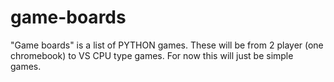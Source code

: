 # game-boards
"Game boards" is a list of PYTHON games. These will be from 2 player (one chromebook) to VS CPU type games.
For now this will just be simple games.
